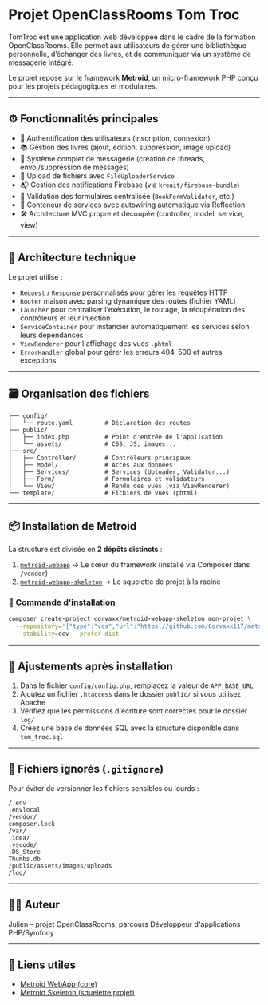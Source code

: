 # Projet OpenClassRooms Tom Troc

TomTroc est une application web développée dans le cadre de la formation OpenClassRooms. Elle permet aux utilisateurs de gérer une bibliothèque personnelle, d’échanger des livres, et de communiquer via un système de messagerie intégré.

Le projet repose sur le framework **Metroid**, un micro-framework PHP conçu pour les projets pédagogiques et modulaires.

---

## ⚙️ Fonctionnalités principales

- 🔐 Authentification des utilisateurs (inscription, connexion)
- 📚 Gestion des livres (ajout, édition, suppression, image upload)
- 💬 Système complet de messagerie (création de threads, envoi/suppression de messages)
- 📁 Upload de fichiers avec `FileUploaderService`
- 📬 Gestion des notifications Firebase (via `kreait/firebase-bundle`)
- 🧲 Validation des formulaires centralisée (`BookFormValidator`, etc.)
- 🧠 Conteneur de services avec autowiring automatique via Reflection
- 🛠 Architecture MVC propre et découpée (controller, model, service, view)

---

## 🧱️ Architecture technique

Le projet utilise :

- `Request` / `Response` personnalisés pour gérer les requêtes HTTP
- `Router` maison avec parsing dynamique des routes (fichier YAML)
- `Launcher` pour centraliser l'exécution, le routage, la récupération des contrôleurs et leur injection
- `ServiceContainer` pour instancier automatiquement les services selon leurs dépendances
- `ViewRenderer` pour l'affichage des vues `.phtml`
- `ErrorHandler` global pour gérer les erreurs 404, 500 et autres exceptions

---

## 🗃️ Organisation des fichiers

```
├── config/
│   └── route.yaml         # Déclaration des routes
├── public/
│   ├── index.php          # Point d'entrée de l'application
│   └── assets/            # CSS, JS, images...
├── src/
│   ├── Controller/        # Contrôleurs principaux
│   ├── Model/             # Accès aux données
│   ├── Services/          # Services (Uploader, Validator...)
│   ├── Form/              # Formulaires et validateurs
│   └── View/              # Rendu des vues (via ViewRenderer)
└── template/              # Fichiers de vues (phtml)
```

---

## 📦 Installation de Metroid

La structure est divisée en **2 dépôts distincts** :

1. [`metroid-webapp`](https://github.com/Corvaxx117/metroid-webapp) → Le cœur du framework (installé via Composer dans `/vendor`)
2. [`metroid-webapp-skeleton`](https://github.com/Corvaxx117/metroid-webapp-skeleton) → Le squelette de projet à la racine

### 🧼 Commande d'installation

```bash
composer create-project corvaxx/metroid-webapp-skeleton mon-projet \
  --repository='{"type":"vcs","url":"https://github.com/Corvaxx117/metroid-webapp-skeleton"}' \
  --stability=dev --prefer-dist
```

---

## 🔧 Ajustements après installation

1. Dans le fichier `config/config.php`, remplacez la valeur de `APP_BASE_URL`
2. Ajoutez un fichier `.htaccess` dans le dossier `public/` si vous utilisez Apache
3. Vérifiez que les permissions d'écriture sont correctes pour le dossier `log/`
4. Créez une base de données SQL avec la structure disponible dans `tom_troc.sql`

---

## 🚫 Fichiers ignorés (`.gitignore`)

Pour éviter de versionner les fichiers sensibles ou lourds :

```gitignore
/.env
.envlocal
/vendor/
composer.lock
/var/
.idea/
.vscode/
.DS_Store
Thumbs.db
/public/assets/images/uploads
/log/
```

---

## 🙋‍♂️ Auteur

Julien – projet OpenClassRooms, parcours Développeur d'applications PHP/Symfony

---

## 🔗 Liens utiles

- [Metroid WebApp (core)](https://github.com/Corvaxx117/metroid-webapp)
- [Metroid Skeleton (squelette projet)](https://github.com/Corvaxx117/metroid-webapp-skeleton)
